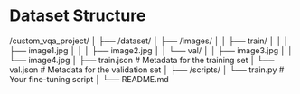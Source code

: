 # Dataset Structure

/custom_vqa_project/
│
├── /dataset/
│   ├── /images/
│   │   ├── train/
│   │   │   ├── image1.jpg
│   │   │   ├── image2.jpg
│   │   └── val/
│   │       ├── image3.jpg
│   │       └── image4.jpg
│   ├── train.json  # Metadata for the training set
│   └── val.json    # Metadata for the validation set
│
├── /scripts/
│   └── train.py   # Your fine-tuning script
│
└── README.md